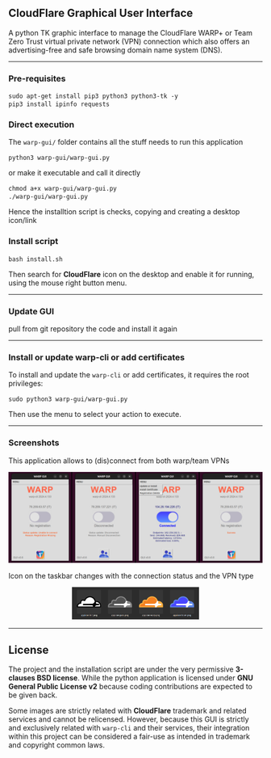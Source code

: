 ## CloudFlare Graphical User Interface

A python TK graphic interface to manage the CloudFlare WARP+ or Team
Zero Trust virtual private network (VPN) connection which also offers
an advertising-free and safe browsing domain name system (DNS).

----

### Pre-requisites

```
sudo apt-get install pip3 python3 python3-tk -y
pip3 install ipinfo requests
```


### Direct execution

The `warp-gui/` folder contains all the stuff needs to run this application

```
python3 warp-gui/warp-gui.py
```

or make it executable and call it directly

```
chmod a+x warp-gui/warp-gui.py
./warp-gui/warp-gui.py
```

Hence the installtion script is checks, copying and creating a desktop icon/link


### Install script

```
bash install.sh
```

Then search for **CloudFlare** icon on the desktop and enable it for
running, using the mouse right button menu.

----

### Update GUI

pull from git repository the code and install it again

----

### Install or update warp-cli or add certificates

To install and update the `warp-cli` or add certificates, it requires the root
privileges:

```
sudo python3 warp-gui/warp-gui.py
```

Then use the menu to select your action to execute.

----

### Screenshots

This application allows to (dis)connect from both warp/team VPNs

![four stages screenshots](warp-gui-4-steps.png)

Icon on the taskbar changes with the connection status and the VPN type

<p><div align="center"><img src="warp-gui-4-icons.png" width="50%" height="50%" alt="four status icons"></div></p>

----

## License

The project and the installation script are under the very permissive **3-clauses
BSD license**. While the python application is licensed under **GNU General Public
License v2** because coding contributions are expected to be given back.

Some images are strictly related with **CloudFlare** trademark and related services
and cannot be relicensed. However, because this GUI is strictly and exclusively
related with `warp-cli` and their services, their integration within this project
can be considered a fair-use as intended in trademark and copyright common laws.

